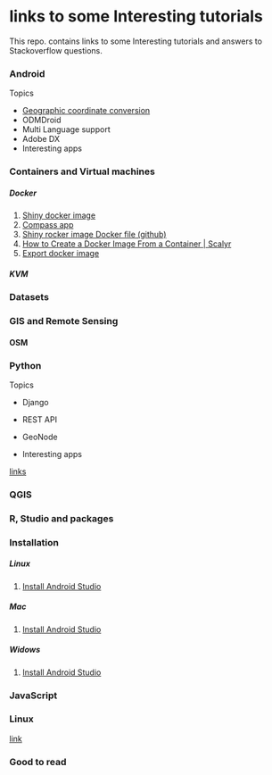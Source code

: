 # links to some Interesting tutorials
This repo. contains links to some Interesting tutorials and answers to Stackoverflow questions.

### Android
Topics
- [Geographic coordinate conversion](#Geographic-coordinate-conversion)
- ODMDroid
- Multi Language support
- Adobe DX
- Interesting apps


### Containers and Virtual machines

##### Docker
1. [Shiny docker image](https://dev.to/bettyes/my-first-shiny-docker-image-1jp7)
2. [Compass app](https://www.youtube.com/watch?v=RcqXFxqIAW4)
3. [Shiny rocker image Docker file (github) ](https://github.com/rocker-org/shiny)
4. [How to Create a Docker Image From a Container | Scalyr](https://www.scalyr.com/blog/create-docker-image/)
5. [Export docker image]( https://stackoverflow.com/questions/24482822/how-to-share-my-docker-image-without-using-the-docker-hub)

##### KVM


### Datasets


### GIS and Remote Sensing

#### OSM

### Python

Topics

- Django  
- REST API

- GeoNode

- Interesting apps

[links](https://github.com/mnahmad/links_2_tutorials/blob/master/python.md)


### QGIS


### R, Studio and packages


### Installation

##### Linux
1. [Install Android Studio](https://developer.android.com/studio/install)

##### Mac
1. [Install Android Studio](https://developer.android.com/studio/install)


#####  Widows
1. [Install Android Studio](https://developer.android.com/studio/install)


### JavaScript



### Linux

[link](https://github.com/mnahmad/links_2_tutorials/blob/master/django.md)


### Good to read
